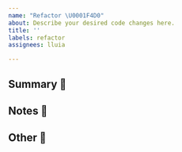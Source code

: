 ```yaml
---
name: "Refactor \U0001F4D0"
about: Describe your desired code changes here.
title: ''
labels: refactor
assignees: lluia

---
```


## Summary 💭

<!-- your summary here -->

## Notes 📓

<!-- your notes here -->

## Other 🔗

<!-- link to libs and documentation here -->

